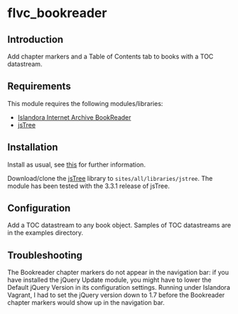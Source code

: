 # flvc_bookreader

## Introduction

Add chapter markers and a Table of Contents tab to books with a TOC datastream.

## Requirements

This module requires the following modules/libraries:

* [Islandora Internet Archive BookReader](https://github.com/islandora/islandora_internet_archive_bookreader)
* [jsTree](https://github.com/vakata/jstree)

## Installation

Install as usual, see [this](https://drupal.org/documentation/install/modules-themes/modules-7) for further information.

Download/clone the [jsTree](https://github.com/vakata/jstree) library to `sites/all/libraries/jstree`. The module has been tested with the 3.3.1 release of jsTree.

## Configuration

Add a TOC datastream to any book object. Samples of TOC datastreams are in the examples directory.

## Troubleshooting

The Bookreader chapter markers do not appear in the navigation bar: if you have installed the jQuery Update module, you might have to lower the Default jQuery Version in its configuration settings.  Running under Islandora Vagrant, I had to set the jQuery version down to 1.7 before the Bookreader chapter markers would show up in the navigation bar.
